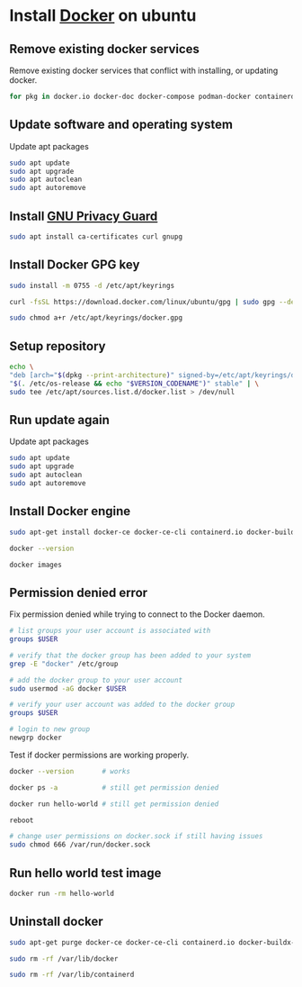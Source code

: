 # Install [Docker](https://docs.docker.com/engine/install/ubuntu/) on ubuntu

## Remove existing docker services

Remove existing docker services that conflict with installing, or updating docker.

```bash
for pkg in docker.io docker-doc docker-compose podman-docker containerd runc; do sudo apt-get remove $pkg; done
```

## Update software and operating system

Update apt packages

```bash
sudo apt update
sudo apt upgrade
sudo apt autoclean
sudo apt autoremove
```

## Install [GNU Privacy Guard](https://gnupg.org/)

```bash
sudo apt install ca-certificates curl gnupg
```

## Install Docker GPG key

```bash
sudo install -m 0755 -d /etc/apt/keyrings

curl -fsSL https://download.docker.com/linux/ubuntu/gpg | sudo gpg --dearmor -o /etc/apt/keyrings/docker.gpg

sudo chmod a+r /etc/apt/keyrings/docker.gpg
```

## Setup repository

```bash
echo \
"deb [arch="$(dpkg --print-architecture)" signed-by=/etc/apt/keyrings/docker.gpg] https://download.docker.com/linux/ubuntu \
"$(. /etc/os-release && echo "$VERSION_CODENAME")" stable" | \
sudo tee /etc/apt/sources.list.d/docker.list > /dev/null
```

## Run update again

Update apt packages

```bash
sudo apt update
sudo apt upgrade
sudo apt autoclean
sudo apt autoremove
```

## Install Docker engine

```bash
sudo apt-get install docker-ce docker-ce-cli containerd.io docker-buildx-plugin docker-compose-plugin

docker --version

docker images
```

## Permission denied error

Fix permission denied while trying to connect to the Docker daemon.

```bash
# list groups your user account is associated with
groups $USER

# verify that the docker group has been added to your system
grep -E "docker" /etc/group

# add the docker group to your user account
sudo usermod -aG docker $USER

# verify your user account was added to the docker group
groups $USER

# login to new group
newgrp docker 
```

Test if docker permissions are working properly.

```bash
docker --version       # works

docker ps -a           # still get permission denied

docker run hello-world # still get permission denied

reboot

# change user permissions on docker.sock if still having issues 
sudo chmod 666 /var/run/docker.sock
```

## Run hello world test image

```bash
docker run -rm hello-world
```

## Uninstall docker

```bash
sudo apt-get purge docker-ce docker-ce-cli containerd.io docker-buildx-plugin docker-compose-plugin docker-ce-rootless-extras

sudo rm -rf /var/lib/docker

sudo rm -rf /var/lib/containerd
```
